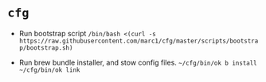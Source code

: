 # `cfg`

* Run bootstrap script
`/bin/bash <(curl -s https://raw.githubusercontent.com/marc1/cfg/master/scripts/bootstrap/bootstrap.sh)`

* Run brew bundle installer, and stow config files.
`~/cfg/bin/ok b install`
`~/cfg/bin/ok link`

